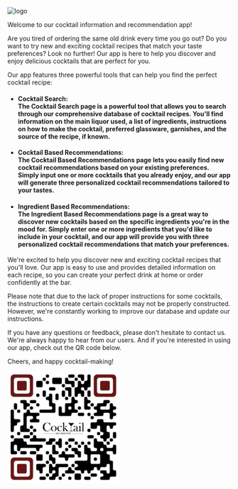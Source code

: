 ![logo](https://user-images.githubusercontent.com/104226913/220788112-a46d86ce-0f99-46f9-a0ad-974f9587cc17.png)

Welcome to our cocktail information and recommendation app!

Are you tired of ordering the same old drink every time you go out? Do you want to try new and exciting cocktail recipes that match your taste preferences? Look no further! Our app is here to help you discover and enjoy delicious cocktails that are perfect for you.

Our app features three powerful tools that can help you find the perfect cocktail recipe: 

* #### **Cocktail Search**:<br>The Cocktail Search page is a powerful tool that allows you to search through our comprehensive database of cocktail recipes. You'll find information on the main liquor used, a list of ingredients, instructions on how to make the cocktail, preferred glassware, garnishes, and the source of the recipe, if known.
            
* #### **Cocktail Based Recommendations**:<br>The Cocktail Based Recommendations page lets you easily find new cocktail recommendations based on your existing preferences. Simply input one or more cocktails that you already enjoy, and our app will generate three personalized cocktail recommendations tailored to your tastes.
            
* #### **Ingredient Based Recommendations**:<br>The Ingredient Based Recommendations page is a great way to discover new cocktails based on the specific ingredients you're in the mood for. Simply enter one or more ingredients that you'd like to include in your cocktail, and our app will provide you with three personalized cocktail recommendations that match your preferences.
            
We're excited to help you discover new and exciting cocktail recipes that you'll love. Our app is easy to use and provides detailed information on each recipe, so you can create your perfect drink at home or order confidently at the bar.

Please note that due to the lack of proper instructions for some cocktails, the instructions to create certain cocktails may not be properly constructed. However, we're constantly working to improve our database and update our instructions.

If you have any questions or feedback, please don't hesitate to contact us. We're always happy to hear from our users. And if you're interested in using our app, check out the QR code below.

Cheers, and happy cocktail-making!

<img src="assets/QR_Heroku.png" width=50% height="50%" align="center">
